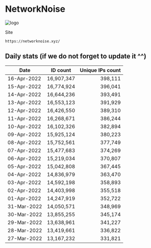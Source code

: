 # NetworkNoise

![logo](https://networknoise.xyz/img/logo.png)

Site
```
https://networknoise.xyz/
```
Daily stats (if we do not forget to update it ^^)
----

Date|ID count|Unique IPs count|
|---|---|--:|
16-Apr-2022|16,907,347|398,111
15-Apr-2022|16,774,924|396,041
14-Apr-2022|16,644,236|393,491
13-Apr-2022|16,553,123|391,929
12-Apr-2022|16,426,550|389,310
11-Apr-2022|16,268,671|386,244
10-Apr-2022|16,102,326|382,894
09-Apr-2022|15,925,124|380,223
08-Apr-2022|15,752,561|377,749
07-Apr-2022|15,477,683|374,269
06-Apr-2022|15,219,034|370,807
05-Apr-2022|15,042,808|367,445
04-Apr-2022|14,836,979|363,470
03-Apr-2022|14,592,198|358,893
02-Apr-2022|14,403,998|355,518
01-Apr-2022|14,247,919|352,722
31-Mar-2022|14,050,571|348,969
30-Mar-2022|13,855,255|345,174
29-Mar-2022|13,638,961|341,227
28-Mar-2022|13,419,661|336,822
27-Mar-2022|13,167,232|331,821
